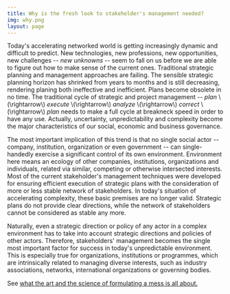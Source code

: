 ```yaml
---
title: Why is the fresh look to stakeholder's management needed?
img: why.png
layout: page
---
```


Today's accelerating networked world is getting increasingly dynamic and difficult to predict. New technologies, new professions, new opportunities, new challenges -- *new unknowns* -- seem to fall on us before we are able to figure out how to make sense of the current ones. Traditional strategic planning and management approaches are failing. The sensible strategic planning horizon has shrinked from years to months and is still decreasing, rendering planing both ineffective and inefficient. Plans become obsolete in no time. The traditional cycle of strategic and project management -- *plan* \\(\rightarrow\\) *execute* \\(\rightarrow\\) *analyze* \\(\rightarrow\\) *correct* \\(\rightarrow\\) *plan* needs to make a full cycle at breakneck speed in order to have any use. Actually, uncertainty, unpredictability and complexity become the major characteristics of our social, economic and business governance.

The most important implication of this trend is that no single social actor -- company, institution, organization or even government -- can single-handedly exercise a significant control of its own environment. Environment here means an ecology of other companies, institutions, organizations and individuals, related via similar, competing or otherwise intersected interests. Most of the current stakeholder's management techniques were developed for ensuring efficient execution of strategic plans with the consideration of more or less stable network of stakeholders. In today's situation of accelerating complexity, these basic premises are no longer valid. Strategic plans do not provide clear directions, while the network of stakeholders cannot be considered as stable any more. 

Naturally, even a strategic direction or policy of any actor in a complex environment has to take into account strategic directions and policies of other actors. Therefore, stakeholders' management becomes the single most important factor for success in today's unpredictable environment. This is especially true for organizations, institutions or programmes, which are intrinsically related to managing diverse interests, such as industry associations, networks, international organizations or governing bodies.

See <a href="{{ site.baseurl}}/content/what">what the art and the science of formulating a mess is all about.</a>